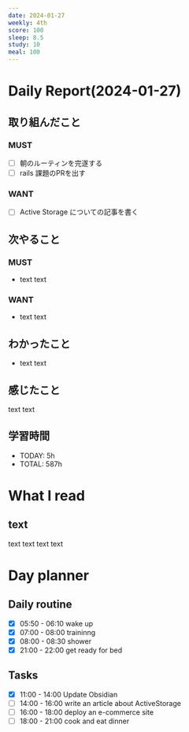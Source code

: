 ```yaml
---
date: 2024-01-27
weekly: 4th
score: 100
sleep: 8.5
study: 10
meal: 100
---
```

# Daily Report(2024-01-27)
## 取り組んだこと
### MUST
- [ ] 朝のルーティンを完遂する
- [ ] rails 課題のPRを出す
### WANT
- [ ] Active Storage についての記事を書く
## 次やること
### MUST
- text text
### WANT
- text text
## わかったこと
- text text
## 感じたこと
text text
## 学習時間
- TODAY: 5h
- TOTAL: 587h
# What I read
## text 
text text text text

# Day planner
## Daily routine
- [x] 05:50 - 06:10 wake up
- [x] 07:00 - 08:00 traininng
- [x] 08:00 - 08:30 shower
- [x] 21:00 - 22:00 get ready for bed
## Tasks
- [x] 11:00 - 14:00 Update Obsidian
- [ ] 14:00 - 16:00 write an article about ActiveStorage
- [ ] 16:00 - 18:00 deploy an e-commerce site
- [ ] 18:00 - 21:00 cook and eat dinner
